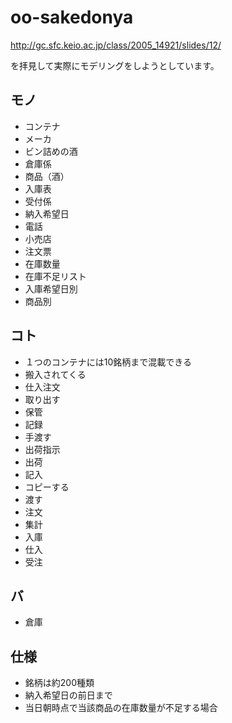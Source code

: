 # oo-sakedonya

http://gc.sfc.keio.ac.jp/class/2005_14921/slides/12/

を拝見して実際にモデリングをしようとしています。

## モノ

* コンテナ
* メーカ
* ビン詰めの酒
* 倉庫係
* 商品（酒）
* 入庫表
* 受付係
* 納入希望日
* 電話
* 小売店
* 注文票
* 在庫数量
* 在庫不足リスト
* 入庫希望日別
* 商品別

## コト

* １つのコンテナには10銘柄まで混載できる
* 搬入されてくる
* 仕入注文
* 取り出す
* 保管
* 記録
* 手渡す
* 出荷指示
* 出荷
* 記入
* コピーする
* 渡す
* 注文
* 集計
* 入庫
* 仕入
* 受注

## バ

* 倉庫


## 仕様

* 銘柄は約200種類
* 納入希望日の前日まで
* 当日朝時点で当該商品の在庫数量が不足する場合

